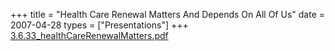 +++
title = "Health Care Renewal Matters And Depends On All Of Us"
date = 2007-04-28
types = ["Presentations"]
+++
[3.6.33\_healthCareRenewalMatters.pdf](/files/3.6.33_healthCareRenewalMatters.pdf)
